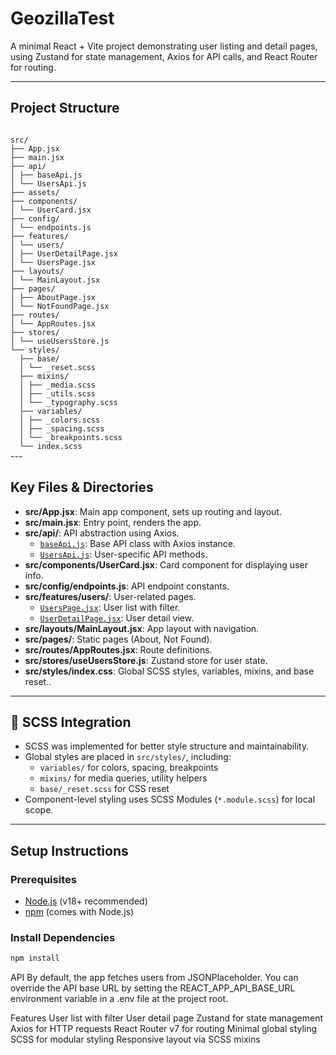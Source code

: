 # GeozillaTest

A minimal React + Vite project demonstrating user listing and detail pages, using Zustand for state management, Axios for API calls, and React Router for routing.

---

## Project Structure
<code>
src/
├── App.jsx
├── main.jsx
├── api/
│ ├── baseApi.js
│ └── UsersApi.js
├── assets/
├── components/
│ └── UserCard.jsx
├── config/
│ └── endpoints.js
├── features/
│ └── users/
│ ├── UserDetailPage.jsx
│ └── UsersPage.jsx
├── layouts/
│ └── MainLayout.jsx
├── pages/
│ ├── AboutPage.jsx
│ └── NotFoundPage.jsx
├── routes/
│ └── AppRoutes.jsx
├── stores/
│ └── useUsersStore.js
└── styles/
  ├── base/
  │ └── _reset.scss
  ├── mixins/
  │ ├── _media.scss
  │ ├── _utils.scss
  │ └── _typography.scss
  ├── variables/
  │ ├── _colors.scss
  │ ├── _spacing.scss
  │ └── _breakpoints.scss
  └── index.scss
</code>
---

## Key Files & Directories

- **src/App.jsx**: Main app component, sets up routing and layout.
- **src/main.jsx**: Entry point, renders the app.
- **src/api/**: API abstraction using Axios.
  - [`baseApi.js`](src/api/baseApi.js): Base API class with Axios instance.
  - [`UsersApi.js`](src/api/UsersApi.js): User-specific API methods.
- **src/components/UserCard.jsx**: Card component for displaying user info.
- **src/config/endpoints.js**: API endpoint constants.
- **src/features/users/**: User-related pages.
  - [`UsersPage.jsx`](src/features/users/UsersPage.jsx): User list with filter.
  - [`UserDetailPage.jsx`](src/features/users/UserDetailPage.jsx): User detail view.
- **src/layouts/MainLayout.jsx**: App layout with navigation.
- **src/pages/**: Static pages (About, Not Found).
- **src/routes/AppRoutes.jsx**: Route definitions.
- **src/stores/useUsersStore.js**: Zustand store for user state.
- **src/styles/index.css**: Global SCSS styles, variables, mixins, and base reset..

---

## 🎨 SCSS Integration

- SCSS was implemented for better style structure and maintainability.
- Global styles are placed in `src/styles/`, including:
  - `variables/` for colors, spacing, breakpoints
  - `mixins/` for media queries, utility helpers
  - `base/_reset.scss` for CSS reset
- Component-level styling uses SCSS Modules (`*.module.scss`) for local scope.

---

## Setup Instructions

### Prerequisites

- [Node.js](https://nodejs.org/) (v18+ recommended)
- [npm](https://www.npmjs.com/) (comes with Node.js)

### Install Dependencies

```sh
npm install
```

API
By default, the app fetches users from JSONPlaceholder.
You can override the API base URL by setting the REACT_APP_API_BASE_URL environment variable in a .env file at the project root.

Features
User list with filter
User detail page
Zustand for state management
Axios for HTTP requests
React Router v7 for routing
Minimal global styling
SCSS for modular styling
Responsive layout via SCSS mixins
